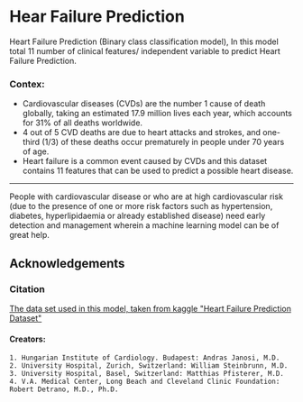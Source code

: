 # Hear Failure Prediction

Heart Failure Prediction (Binary class classification model), In this model total 11 number of clinical features/ independent variable to predict Heart Failure Prediction.
### Contex:
* Cardiovascular diseases (CVDs) are the number 1 cause of death globally, taking an estimated 17.9 million lives each year, which accounts for 31% of all deaths worldwide. 
* 4 out of 5 CVD deaths are due to heart attacks and strokes, and one-third (1/3) of these deaths occur prematurely in people under 70 years of age. 
* Heart failure is a common event caused by CVDs and this dataset contains 11 features that can be used to predict a possible heart disease.
***
People with cardiovascular disease or who are at high cardiovascular risk (due to the presence of one or more risk factors such as hypertension, diabetes, hyperlipidaemia or already established disease) need early detection and management wherein a machine learning model can be of great help.




## Acknowledgements

### Citation
[The data set used in this model, taken from kaggle "Heart Failure Prediction Dataset"](https://www.kaggle.com/fedesoriano/heart-failure-prediction.)

#### Creators:
    1. Hungarian Institute of Cardiology. Budapest: Andras Janosi, M.D.
    2. University Hospital, Zurich, Switzerland: William Steinbrunn, M.D.
    3. University Hospital, Basel, Switzerland: Matthias Pfisterer, M.D.
    4. V.A. Medical Center, Long Beach and Cleveland Clinic Foundation: Robert Detrano, M.D., Ph.D.
